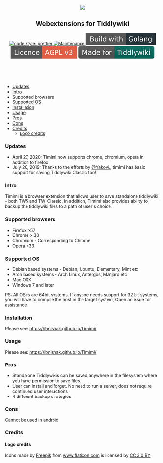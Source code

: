 <p align="center">
<img src="https://raw.githubusercontent.com/ibnishak/Timimi/master/resources/fish.png" width=400/>
</p>


<h2 align="center">Webextensions for Tiddlywiki</h2>
<p align="center">
<a href="https://github.com/prettier/prettier" class="rich-diff-level-one">
	<img src="https://camo.githubusercontent.com/687a8ae8d15f9409617d2cc5a30292a884f6813a/68747470733a2f2f696d672e736869656c64732e696f2f62616467652f636f64655f7374796c652d70726574746965722d6666363962342e7376673f7374796c653d666c61742d737175617265" alt="code style: prettier" data-canonical-src="https://img.shields.io/badge/code_style-prettier-ff69b4.svg?style=flat-square" style="max-width:100%;">
</a>
<a href="https://GitHub.com/ibnishak/timimi/graphs/commit-activity" class="rich-diff-level-one">
	<img src="https://camo.githubusercontent.com/0e6a3f975d68b438efec82fef1f9491600606df8/68747470733a2f2f696d672e736869656c64732e696f2f62616467652f4d61696e7461696e65642533462d7965732d677265656e2e737667" alt="Maintenance" data-canonical-src="https://img.shields.io/badge/Maintained%3F-yes-green.svg" style="max-width:100%;">
</a>
	<img src="resources/golang.svg" style="max-width:100%;">
	<img src="resources/licence.svg" style="max-width:100%;">
	<a href="https://tiddlywiki.com/" target="_blank"><img src="resources/tw.svg" style="max-width:100%;"></a>
</a>
</p>


<br/><br/><br/>



- [Updates](#updates)
- [Intro](#intro)
- [Supported browsers](#supported-browsers)
- [Supported OS](#supported-os)
- [Installation](#installation)
- [Usage](#usage)
- [Pros](#pros)
- [Cons](#cons)
- [Credits](#credits)
	- [Logo credits](#logo-credits)


### Updates

* April 27, 2020: Timimi now supports chrome, chromium, opera in addition to firefox
* July 20, 2019: Thanks to the efforts by [@YakovL](https://github.com/YakovL), timimi has basic support for saving Tiddlywiki Classic too!

### Intro

Timimi is a browser extension that allows user to save standalone tiddlywiki - both TW5 and TW-Classic. In addition, Timimi also provides ability to backup the tiddlywiki files to a path of user's choice.

### Supported browsers


* Firefox >57
* Chrome > 30
* Chromium - Corresponding to Chrome
* Opera >33



### Supported OS

* Debian based systems - Debian, Ubuntu, Elementary, Mint etc
* Arch based systems - Arch Linux, Antergos, Manjaro etc
* Mac OSX
* Windows 7 and later.

PS: All OSes are 64bit systems. If anyone needs support for 32 bit systems, you will have to compile the host in the target system, Open an issue for assistance.


### Installation

Please see: https://ibnishak.github.io/Timimi/

### Usage

Please see: https://ibnishak.github.io/Timimi/

### Pros

* Standalone Tiddlywikis can be saved anywhere in the filesystem where you have permission to save files.
* User can install and forget. No need to run a server, does not require continued user interactions
* 4 different backup strategies

### Cons

Cannot be used in android

### Credits

#### Logo credits

Icons made by [Freepik](http://www.freepik.com) from <a href="https://www.flaticon.com/" title="Flaticon">www.flaticon.com</a> is licensed by <a href="http://creativecommons.org/licenses/by/3.0/" title="Creative Commons BY 3.0" target="_blank">CC 3.0 BY</a>




